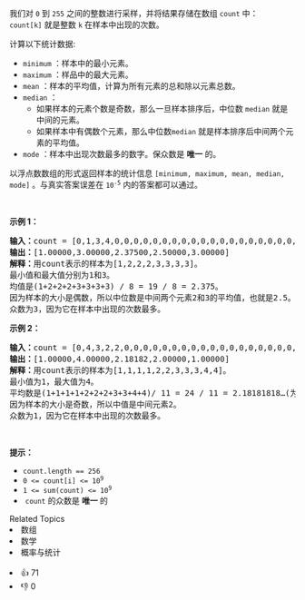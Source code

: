 <p>我们对&nbsp;<code>0</code>&nbsp;到&nbsp;<code>255</code>&nbsp;之间的整数进行采样，并将结果存储在数组&nbsp;<code>count</code>&nbsp;中：<code>count[k]</code>&nbsp;就是整数&nbsp;<code>k</code> 在样本中出现的次数。</p>

<p>计算以下统计数据:</p>

<ul> 
 <li><code>minimum</code>&nbsp;：样本中的最小元素。</li> 
 <li><code>maximum</code>&nbsp;：样品中的最大元素。</li> 
 <li><code>mean</code>&nbsp;：样本的平均值，计算为所有元素的总和除以元素总数。</li> 
 <li><code>median</code>&nbsp;： 
  <ul> 
   <li>如果样本的元素个数是奇数，那么一旦样本排序后，中位数 <code>median</code> 就是中间的元素。</li> 
   <li>如果样本中有偶数个元素，那么中位数<code>median</code> 就是样本排序后中间两个元素的平均值。</li> 
  </ul> </li> 
 <li><code>mode</code>&nbsp;：样本中出现次数最多的数字。保众数是 <strong>唯一</strong> 的。</li> 
</ul>

<p>以浮点数数组的形式返回样本的统计信息<em>&nbsp;</em><code>[minimum, maximum, mean, median, mode]</code>&nbsp;。与真实答案误差在<em>&nbsp;</em><code>10<sup>-5</sup></code><em>&nbsp;</em>内的答案都可以通过。</p>

<p>&nbsp;</p>

<p><strong>示例 1：</strong></p>

<pre>
<strong>输入：</strong>count = [0,1,3,4,0,0,0,0,0,0,0,0,0,0,0,0,0,0,0,0,0,0,0,0,0,0,0,0,0,0,0,0,0,0,0,0,0,0,0,0,0,0,0,0,0,0,0,0,0,0,0,0,0,0,0,0,0,0,0,0,0,0,0,0,0,0,0,0,0,0,0,0,0,0,0,0,0,0,0,0,0,0,0,0,0,0,0,0,0,0,0,0,0,0,0,0,0,0,0,0,0,0,0,0,0,0,0,0,0,0,0,0,0,0,0,0,0,0,0,0,0,0,0,0,0,0,0,0,0,0,0,0,0,0,0,0,0,0,0,0,0,0,0,0,0,0,0,0,0,0,0,0,0,0,0,0,0,0,0,0,0,0,0,0,0,0,0,0,0,0,0,0,0,0,0,0,0,0,0,0,0,0,0,0,0,0,0,0,0,0,0,0,0,0,0,0,0,0,0,0,0,0,0,0,0,0,0,0,0,0,0,0,0,0,0,0,0,0,0,0,0,0,0,0,0,0,0,0,0,0,0,0,0,0,0,0,0,0,0,0,0,0,0,0,0,0,0,0,0,0,0,0,0,0,0,0]
<strong>输出：</strong>[1.00000,3.00000,2.37500,2.50000,3.00000]
<strong>解释：</strong>用count表示的样本为[1,2,2,2,3,3,3,3]。
最小值和最大值分别为1和3。
均值是(1+2+2+2+3+3+3+3) / 8 = 19 / 8 = 2.375。
因为样本的大小是偶数，所以中位数是中间两个元素2和3的平均值，也就是2.5。
众数为3，因为它在样本中出现的次数最多。</pre>

<p><strong>示例 2：</strong></p>

<pre>
<strong>输入：</strong>count = [0,4,3,2,2,0,0,0,0,0,0,0,0,0,0,0,0,0,0,0,0,0,0,0,0,0,0,0,0,0,0,0,0,0,0,0,0,0,0,0,0,0,0,0,0,0,0,0,0,0,0,0,0,0,0,0,0,0,0,0,0,0,0,0,0,0,0,0,0,0,0,0,0,0,0,0,0,0,0,0,0,0,0,0,0,0,0,0,0,0,0,0,0,0,0,0,0,0,0,0,0,0,0,0,0,0,0,0,0,0,0,0,0,0,0,0,0,0,0,0,0,0,0,0,0,0,0,0,0,0,0,0,0,0,0,0,0,0,0,0,0,0,0,0,0,0,0,0,0,0,0,0,0,0,0,0,0,0,0,0,0,0,0,0,0,0,0,0,0,0,0,0,0,0,0,0,0,0,0,0,0,0,0,0,0,0,0,0,0,0,0,0,0,0,0,0,0,0,0,0,0,0,0,0,0,0,0,0,0,0,0,0,0,0,0,0,0,0,0,0,0,0,0,0,0,0,0,0,0,0,0,0,0,0,0,0,0,0,0,0,0,0,0,0,0,0,0,0,0,0,0,0,0,0,0,0]
<strong>输出：</strong>[1.00000,4.00000,2.18182,2.00000,1.00000]
<strong>解释：</strong>用count表示的样本为[1,1,1,1,2,2,3,3,3,4,4]。
最小值为1，最大值为4。
平均数是(1+1+1+1+2+2+2+3+3+4+4)/ 11 = 24 / 11 = 2.18181818…(为了显示，输出显示了整数2.18182)。
因为样本的大小是奇数，所以中值是中间元素2。
众数为1，因为它在样本中出现的次数最多。
</pre>

<p>&nbsp;</p>

<p><strong>提示：</strong></p>

<ul> 
 <li><code>count.length == 256</code></li> 
 <li><code>0 &lt;= count[i] &lt;= 10<sup>9</sup></code></li> 
 <li><code>1 &lt;= sum(count) &lt;= 10<sup>9</sup></code></li> 
 <li>&nbsp;<code>count</code>&nbsp;的众数是 <strong>唯一</strong> 的</li> 
</ul>

<div><div>Related Topics</div><div><li>数组</li><li>数学</li><li>概率与统计</li></div></div><br><div><li>👍 71</li><li>👎 0</li></div>